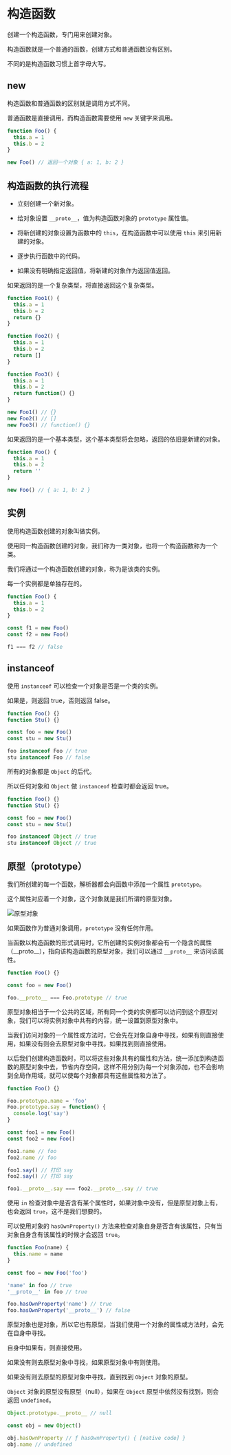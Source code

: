 # 构造函数

创建一个构造函数，专门用来创建对象。

构造函数就是一个普通的函数，创建方式和普通函数没有区别。

不同的是构造函数习惯上首字母大写。

## new

构造函数和普通函数的区别就是调用方式不同。

普通函数是直接调用，而构造函数需要使用 `new` 关键字来调用。

```js
function Foo() {
  this.a = 1
  this.b = 2
}

new Foo() // 返回一个对象 { a: 1, b: 2 }
```

## 构造函数的执行流程

- 立刻创建一个新对象。

- 给对象设置 `__proto__`，值为构造函数对象的 `prototype` 属性值。

- 将新创建的对象设置为函数中的 `this`，在构造函数中可以使用 `this` 来引用新建的对象。

- 逐步执行函数中的代码。

- 如果没有明确指定返回值，将新建的对象作为返回值返回。

如果返回的是一个复杂类型，将直接返回这个复杂类型。

```js
function Foo1() {
  this.a = 1
  this.b = 2
  return {}
}

function Foo2() {
  this.a = 1
  this.b = 2
  return []
}

function Foo3() {
  this.a = 1
  this.b = 2
  return function() {}
}

new Foo1() // {}
new Foo2() // []
new Foo3() // function() {}
```

如果返回的是一个基本类型，这个基本类型将会忽略，返回的依旧是新建的对象。

```js
function Foo() {
  this.a = 1
  this.b = 2
  return ''
}

new Foo() // { a: 1, b: 2 }
```

## 实例

使用构造函数创建的对象叫做实例。

使用同一构造函数创建的对象，我们称为一类对象，也将一个构造函数称为一个类。

我们将通过一个构造函数创建的对象，称为是该类的实例。

每一个实例都是单独存在的。

```js
function Foo() {
  this.a = 1
  this.b = 2
}

const f1 = new Foo()
const f2 = new Foo()

f1 === f2 // false
```

## instanceof

使用 `instanceof` 可以检查一个对象是否是一个类的实例。

如果是，则返回 true，否则返回 false。

```js
function Foo() {}
function Stu() {}

const foo = new Foo()
const stu = new Stu()

foo instanceof Foo // true
stu instanceof Foo // false
```

所有的对象都是 `Object` 的后代。

所以任何对象和 `Object` 做 `instanceof` 检查时都会返回 true。

```js
function Foo() {}
function Stu() {}

const foo = new Foo()
const stu = new Stu()

foo instanceof Object // true
stu instanceof Object // true
```

## 原型（prototype）

我们所创建的每一个函数，解析器都会向函数中添加一个属性 `prototype`。

这个属性对应着一个对象，这个对象就是我们所谓的原型对象。

![原型对象](./img/prototype.jpg)

如果函数作为普通对象调用，`prototype` 没有任何作用。

当函数以构造函数的形式调用时，它所创建的实例对象都会有一个隐含的属性（\_\_proto\_\_），指向该构造函数的原型对象，我们可以通过 `__proto__` 来访问该属性。

```js
function Foo() {}

const foo = new Foo()

foo.__proto__ === Foo.prototype // true
```

原型对象相当于一个公共的区域，所有同一个类的实例都可以访问到这个原型对象，我们可以将实例对象中共有的内容，统一设置到原型对象中。

当我们访问对象的一个属性或方法时，它会先在对象自身中寻找，如果有则直接使用，如果没有则会去原型对象中寻找，如果找到则直接使用。

以后我们创建构造函数时，可以将这些对象共有的属性和方法，统一添加到构造函数的原型对象中去，节省内存空间，这样不用分别为每一个对象添加，也不会影响到全局作用域，就可以使每个对象都具有这些属性和方法了。

```js
function Foo() {}

Foo.prototype.name = 'foo'
Foo.prototype.say = function() {
  console.log('say')
}

const foo1 = new Foo()
const foo2 = new Foo()

foo1.name // foo
foo2.name // foo

foo1.say() // 打印 say
foo2.say() // 打印 say

foo1.__proto__.say === foo2.__proto__.say // true
```

使用 `in` 检查对象中是否含有某个属性时，如果对象中没有，但是原型对象上有，也会返回 `true`，这不是我们想要的。

可以使用对象的 `hasOwnProperty()` 方法来检查对象自身是否含有该属性，只有当对象自身含有该属性的时候才会返回 `true`。

```js
function Foo(name) {
  this.name = name
}

const foo = new Foo('foo')

'name' in foo // true
'__proto__' in foo // true

foo.hasOwnProperty('name') // true
foo.hasOwnProperty('__proto__') // false
```

原型对象也是对象，所以它也有原型，当我们使用一个对象的属性或方法时，会先在自身中寻找。

自身中如果有，则直接使用。

如果没有则去原型对象中寻找，如果原型对象中有则使用。

如果没有则去原型的原型对象中寻找，直到找到 `Object` 对象的原型。

`Object` 对象的原型没有原型（null），如果在 `Object` 原型中依然没有找到，则会返回 `undefined`。

```js
Object.prototype.__proto__ // null

const obj = new Object()

obj.hasOwnProperty // ƒ hasOwnProperty() { [native code] }
obj.name // undefined
```
